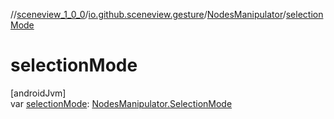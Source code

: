 //[sceneview_1_0_0](../../../index.md)/[io.github.sceneview.gesture](../index.md)/[NodesManipulator](index.md)/[selectionMode](selection-mode.md)

# selectionMode

[androidJvm]\
var [selectionMode](selection-mode.md): [NodesManipulator.SelectionMode](-selection-mode/index.md)
